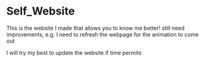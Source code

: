 # Self_Website
This is the website I made that allows you to know me better! 
still need improvements,
  e.g. I need to refresh the webpage for the animation to come out

I will try my best to update the website if time permits
